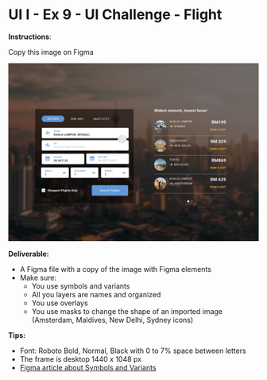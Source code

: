 # UI I - Ex 9 - UI Challenge - Flight

**Instructions**: 

Copy this image on Figma

![Flight](Flight.png)

**Deliverable:** 

- A Figma file with a copy of the image with Figma elements
- Make sure:
    - You use symbols and variants
    - All you layers are names and organized
    - You use overlays
    - You use masks to change the shape of an imported image (Amsterdam, Maldives, New Delhi, Sydney icons)

**Tips:** 

- Font: Roboto Bold, Normal, Black with 0 to 7% space between letters
- The frame is desktop 1440 x 1048 px
- [Figma article about Symbols and Variants](https://help.figma.com/hc/en-us/articles/360056440594-Create-and-use-variants)
